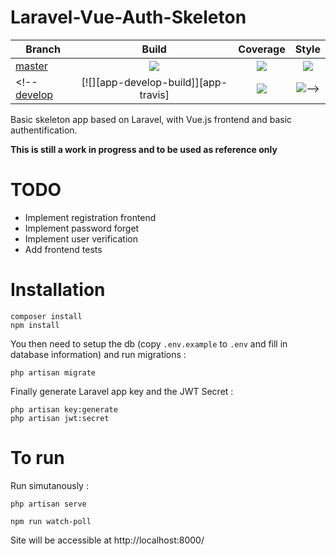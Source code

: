 # Laravel-Vue-Auth-Skeleton

<!-- [![][app-version]][app-releases] -->

| Branch | Build | Coverage | Style |
| ------ |:-----:|:--------:|:-----:|
[master][app]  | [![][app-build-master]][app-build] | [![][app-master-codecov]][app-codecov] | [![][app-style-master]][app-style]
<!--[develop][app-develop] | [![][app-develop-build]][app-travis] | [![][app-develop-codecov]][app-codecov] | [![][app-style-develop]][app-style]-->

<!-- Sprinkles Links -->
[app]: https://github.com/lcharette/Laravel-Vue-Auth-Skeleton
[app-build]: https://github.com/lcharette/Laravel-Vue-Auth-Skeleton/actions?query=workflow%3ABuild
[app-build-master]: https://github.com/lcharette/Laravel-Vue-Auth-Skeleton/workflows/Build/badge.svg?branch=master
[app-build-deevelop]: https://github.com/lcharette/Laravel-Vue-Auth-Skeleton/workflows/Build/badge.svg?branch=develop
[app-develop]: https://github.com/lcharette/Laravel-Vue-Auth-Skeleton/tree/develop
[app-version]: https://img.shields.io/github/release/lcharette/Laravel-Vue-Auth-Skeleton.svg
[app-master-codecov]: https://codecov.io/gh/lcharette/Laravel-Vue-Auth-Skeleton/branch/master/graph/badge.svg?token=U19ULFV7SO
[app-develop-codecov]: https://codecov.io/gh/lcharette/Laravel-Vue-Auth-Skeleton/branch/develop/graph/badge.svg?token=U19ULFV7SO
[app-releases]: https://github.com/lcharette/Laravel-Vue-Auth-Skeleton/releases
[app-codecov]: https://codecov.io/gh/lcharette/Laravel-Vue-Auth-Skeleton
[app-style-master]: https://github.com/lcharette/Laravel-Vue-Auth-Skeleton/workflows/Style%20CI/badge.svg?branch=master
[app-style-develop]: https://github.com/lcharette/Laravel-Vue-Auth-Skeleton/workflows/Style%20CI/badge.svg?branch=develop
[app-style]: https://github.com/lcharette/Laravel-Vue-Auth-Skeleton/actions?query=workflow%3A%22Style+CI%22

Basic skeleton app based on Laravel, with Vue.js frontend and basic authentification.


**This is still a work in progress and to be used as reference only**

# TODO 
- Implement registration frontend
- Implement password forget
- Implement user verification 
- Add frontend tests

# Installation 

```
composer install
npm install
```

You then need to setup the db (copy `.env.example` to `.env` and fill in database information) and run migrations : 

```
php artisan migrate
```

Finally generate Laravel app key and the JWT Secret :

```
php artisan key:generate
php artisan jwt:secret
```

# To run 

Run simutanously : 

```
php artisan serve
```

```
npm run watch-poll
```

Site will be accessible at http://localhost:8000/ 
